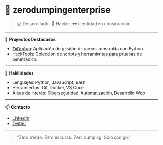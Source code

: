 # 👾 zerodumpingenterprise

> 💻 Desarrollador. 🧠 Hacker. 🕶️ Identidad en construcción.

---
🚀 **Proyectos Destacados**
- [ToDoApp](https://github.com/zerodumpingenterprise/ToDoApp): Aplicación de gestión de tareas construida con Python.
- [HackTools](https://github.com/zerodumpingenterprise/HackTools): Colección de scripts y herramientas para pruebas de penetración.

---
🧠 **Habilidades**
- Lenguajes: Python, JavaScript, Bash
- Herramientas: Git, Docker, VS Code
- Áreas de interés: Ciberseguridad, Automatización, Desarrollo Web

---
📫 **Contacto**
- [LinkedIn](https://www.linkedin.com/in/zerodumpingenterprise)
- [Twitter](https://twitter.com/zerodumpingent)

---
> "Zero miedo. Zero excusas. Zero dumping. Solo código."

